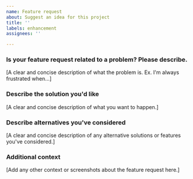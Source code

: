 ```yaml
---
name: Feature request
about: Suggest an idea for this project
title: ''
labels: enhancement
assignees: ''

---
```


### Is your feature request related to a problem? Please describe.

[A clear and concise description of what the problem is. Ex. I'm always frustrated when...]

### Describe the solution you'd like

[A clear and concise description of what you want to happen.]

### Describe alternatives you've considered

[A clear and concise description of any alternative solutions or features you've considered.]

### Additional context

[Add any other context or screenshots about the feature request here.]
